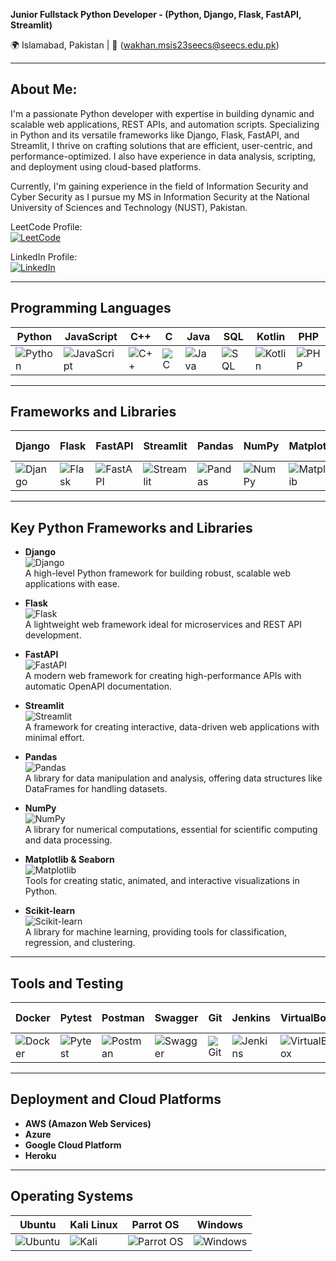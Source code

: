 **Junior Fullstack Python Developer - (Python, Django, Flask, FastAPI, Streamlit)**  

🌍 Islamabad, Pakistan | 📧 (wakhan.msis23seecs@seecs.edu.pk)  

---

## About Me:  

I'm a passionate Python developer with expertise in building dynamic and scalable web applications, REST APIs, and automation scripts. Specializing in Python and its versatile frameworks like Django, Flask, FastAPI, and Streamlit, I thrive on crafting solutions that are efficient, user-centric, and performance-optimized. I also have experience in data analysis, scripting, and deployment using cloud-based platforms.  

Currently, I'm gaining experience in the field of Information Security and Cyber Security as I pursue my MS in Information Security at the National University of Sciences and Technology (NUST), Pakistan.  

LeetCode Profile:  
[![LeetCode](https://img.shields.io/badge/LeetCode-Profile-blue?style=flat-square&logo=leetcode)](https://leetcode.com/Wasid_Khan/)  

LinkedIn Profile:  
[![LinkedIn](https://img.shields.io/badge/LinkedIn-Profile-blue?style=flat-square&logo=linkedin)](https://www.linkedin.com/in/wasid-khan66/)  

---

## Programming Languages  

| Python                                   | JavaScript                                 | C++                                         | C                                           | Java                                         | SQL                                          | Kotlin                                       | PHP                                          |
|------------------------------------------|-------------------------------------------|---------------------------------------------|---------------------------------------------|---------------------------------------------|---------------------------------------------|---------------------------------------------|---------------------------------------------|
| ![Python](https://img.icons8.com/color/48/000000/python.png) | ![JavaScript](https://img.icons8.com/color/48/000000/javascript.png) | ![C++](https://img.icons8.com/color/48/000000/c-plus-plus-logo.png) | ![C](https://img.icons8.com/color/48/000000/c-programming.png) | ![Java](https://img.icons8.com/color/48/000000/java-coffee-cup-logo.png) | ![SQL](https://img.icons8.com/ios-filled/50/000000/sql.png) | ![Kotlin](https://img.icons8.com/color/48/000000/kotlin.png) | ![PHP](https://img.icons8.com/officel/48/000000/php-logo.png) |  

---

## Frameworks and Libraries  

| Django                                     | Flask                                      | FastAPI                                    | Streamlit                                   | Pandas                                       | NumPy                                        | Matplotlib                                   | Scikit-learn                                 |
|--------------------------------------------|--------------------------------------------|--------------------------------------------|--------------------------------------------|--------------------------------------------|--------------------------------------------|--------------------------------------------|--------------------------------------------|
| ![Django](https://img.icons8.com/color/48/000000/django.png) | ![Flask](https://img.icons8.com/ios-filled/50/000000/flask.png) | ![FastAPI](https://img.icons8.com/color/48/000000/api-settings.png) | ![Streamlit](https://streamlit.io/images/brand/streamlit-logo-primary-colormark-darktext.svg) | ![Pandas](https://img.icons8.com/color/48/000000/pandas.png) | ![NumPy](https://img.icons8.com/color/48/000000/numpy.png) | ![Matplotlib](https://img.icons8.com/color/48/000000/matplotlib.png) | ![Scikit-learn](https://img.icons8.com/color/48/000000/scikit-learn.png) |  

---

## Key Python Frameworks and Libraries  

- **Django**  
  ![Django](https://img.icons8.com/color/48/000000/django.png)  
  A high-level Python framework for building robust, scalable web applications with ease.  

- **Flask**  
  ![Flask](https://img.icons8.com/ios-filled/50/000000/flask.png)  
  A lightweight web framework ideal for microservices and REST API development.  

- **FastAPI**  
  ![FastAPI](https://img.icons8.com/color/48/000000/api-settings.png)  
  A modern web framework for creating high-performance APIs with automatic OpenAPI documentation.  

- **Streamlit**  
  ![Streamlit](https://streamlit.io/images/brand/streamlit-logo-primary-colormark-darktext.svg)  
  A framework for creating interactive, data-driven web applications with minimal effort.  

- **Pandas**  
  ![Pandas](https://img.icons8.com/color/48/000000/pandas.png)  
  A library for data manipulation and analysis, offering data structures like DataFrames for handling datasets.  

- **NumPy**  
  ![NumPy](https://img.icons8.com/color/48/000000/numpy.png)  
  A library for numerical computations, essential for scientific computing and data processing.  

- **Matplotlib & Seaborn**  
  ![Matplotlib](https://img.icons8.com/color/48/000000/matplotlib.png)  
  Tools for creating static, animated, and interactive visualizations in Python.  

- **Scikit-learn**  
  ![Scikit-learn](https://img.icons8.com/color/48/000000/scikit-learn.png)  
  A library for machine learning, providing tools for classification, regression, and clustering.  

---

## Tools and Testing  

| Docker                                   | Pytest                                      | Postman                                   | Swagger                                    | Git                                         | Jenkins                                     | VirtualBox                                  | Azure DevOps                                |
|------------------------------------------|--------------------------------------------|-------------------------------------------|-------------------------------------------|-------------------------------------------|-------------------------------------------|-------------------------------------------|-------------------------------------------|
| ![Docker](https://img.icons8.com/color/48/000000/docker.png) | ![Pytest](https://img.icons8.com/color/48/000000/python.png) | ![Postman](https://img.icons8.com/color/48/000000/postman-api.png) | ![Swagger](https://img.icons8.com/color/48/000000/swagger.png) | ![Git](https://img.icons8.com/color/48/000000/git.png) | ![Jenkins](https://img.icons8.com/color/48/000000/jenkins.png) | ![VirtualBox](https://img.icons8.com/color/48/000000/virtualbox.png) | ![Azure DevOps](https://img.icons8.com/color/48/000000/azure-devops.png) |  

---

## Deployment and Cloud Platforms  

- **AWS (Amazon Web Services)**  
- **Azure**  
- **Google Cloud Platform**  
- **Heroku**  

---  

## Operating Systems  

| Ubuntu                                    | Kali Linux                                 | Parrot OS                                  | Windows                                     |
|-------------------------------------------|--------------------------------------------|--------------------------------------------|--------------------------------------------|
| ![Ubuntu](https://img.icons8.com/color/48/000000/ubuntu.png) | ![Kali](https://img.icons8.com/color/48/000000/kali-linux.png) | ![Parrot OS](https://img.icons8.com/color/48/000000/linux.png) | ![Windows](https://img.icons8.com/color/48/000000/windows-logo.png) |  

